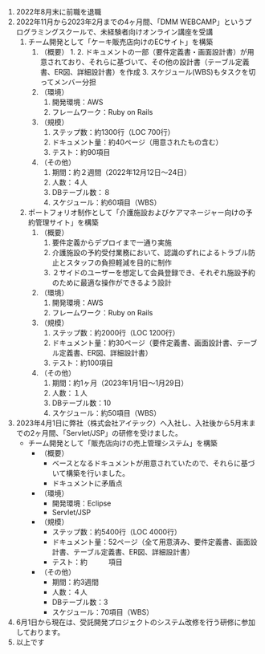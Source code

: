 
1. 2022年8月末に前職を退職
2. 2022年11月から2023年2月までの4ヶ月間、「DMM WEBCAMP」というプログラミングスクールで、未経験者向けオンライン講座を受講
	1. チーム開発として「ケーキ販売店向けのECサイト」を構築
		1. （概要）
			1. 
			2. ドキュメントの一部（要件定義書・画面設計書）が用意されており、それらに基づいて、その他の設計書（テーブル定義書、ER図、詳細設計書）を作成
			3. スケジュール(WBS)もタスクを切ってメンバー分担
		2. （環境）
			1. 開発環境：AWS
			2. フレームワーク：Ruby on Rails
		4. （規模）
			1. ステップ数：約1300行（LOC 700行）
			2. ドキュメント量：約40ページ（用意されたもの含む）
			3. テスト：約90項目
		6. （その他）
			1. 期間：約２週間（2022年12月12日〜24日）
			2. 人数：４人
			3. DBテーブル数：８
			4. スケジュール：約60項目（WBS）
	2. ポートフォリオ制作として「介護施設およびケアマネージャー向けの予約管理サイト」を構築
		1. （概要）
			1. 要件定義からデプロイまで一通り実施
			2. 介護施設の予約受付業務において、認識のずれによるトラブル防止とスタッフの負担軽減を目的に制作
			3. ２サイドのユーザーを想定して会員登録でき、それぞれ施設予約のために最適な操作ができるよう設計
		3. （環境）
			1. 開発環境：AWS
			2. フレームワーク：Ruby on Rails
		4. （規模）
			1. ステップ数：約2000行（LOC 1200行）
			2. ドキュメント量：約30ページ（要件定義書、画面設計書、テーブル定義書、ER図、詳細設計書）
			3. テスト：約100項目
		5. （その他）
			1. 期間：約1ヶ月（2023年1月1日〜1月29日）
			2. 人数：１人
			3. DBテーブル数：10
			4. スケジュール：約50項目（WBS）
3. 2023年4月1日に弊社（株式会社アイテック）へ入社し、入社後から5月末までの2ヶ月間、「Servlet/JSP」の研修を受けました。
	- チーム開発として「販売店向けの売上管理システム」を構築
		- （概要）
			- ベースとなるドキュメントが用意されていたので、それらに基づいて構築を行いました。
			- ドキュメントに矛盾点
		- （環境）
			- 開発環境：Eclipse
			- Servlet/JSP
		- （規模）
			- ステップ数：約5400行（LOC 4000行）
			- ドキュメント量：52ページ（全て用意済み、要件定義書、画面設計書、テーブル定義書、ER図、詳細設計書）
			- テスト：約　　　項目
		- （その他）
			- 期間：約3週間
			- 人数：４人
			- DBテーブル数：3
			- スケジュール：70項目（WBS）
1. 6月1日から現在は、受託開発プロジェクトのシステム改修を行う研修に参加しております。
2. 以上です